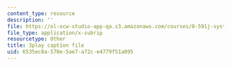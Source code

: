```yaml
---
content_type: resource
description: ''
file: https://ol-ocw-studio-app-qa.s3.amazonaws.com/courses/8-591j-systems-biology-fall-2014/6535ec8a570e5ae7a72ce4779f51a095_onL_UF4FLVM.vtt
file_type: application/x-subrip
resourcetype: Other
title: 3play caption file
uid: 6535ec8a-570e-5ae7-a72c-e4779f51a095
---
```

